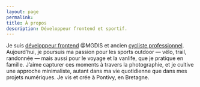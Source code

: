 ```yaml
---
layout: page
permalink:
title: À propos
description: Développeur frontend et sportif.
---
```

Je suis [développeur frontend](./work.md) @MGDIS et ancien [cycliste professionnel](./results.md). Aujourd’hui, je poursuis ma passion pour les sports outdoor — vélo, trail, randonnée — mais aussi pour le voyage et la vanlife, que je pratique en famille. J’aime capturer ces moments à travers la photographie, et je cultive une approche minimaliste, autant dans ma vie quotidienne que dans mes projets numériques. Je vis et crée à Pontivy, en Bretagne.